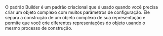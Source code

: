 O padrão Builder é um padrão criacional que é usado quando você precisa criar um objeto complexo com muitos parâmetros de configuração. Ele separa a construção de um objeto complexo de sua representação e permite que você crie diferentes representações do objeto usando o mesmo processo de construção.